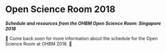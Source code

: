 # Open Science Room 2018

***Schedule and resources from the OHBM Open Science Room: Singapore 2018***

:construction: Come back soon for more information about the schedule for the Open Science Room at OHBM 2018. :construction: 
